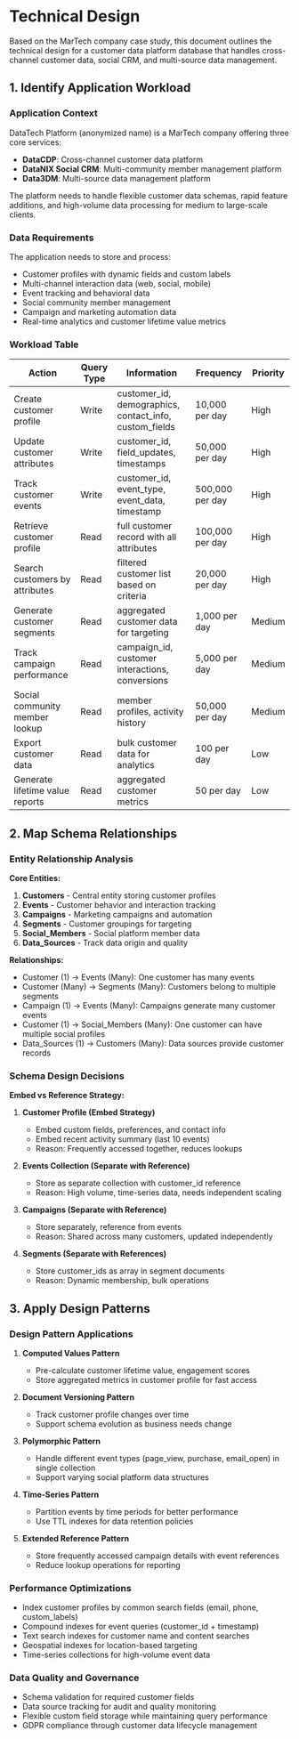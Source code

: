 # Technical Design

Based on the MarTech company case study, this document outlines the technical design for a customer data platform database that handles cross-channel customer data, social CRM, and multi-source data management.

## 1. Identify Application Workload

### Application Context

DataTech Platform (anonymized name) is a MarTech company offering three core services:
- **DataCDP**: Cross-channel customer data platform
- **DataNIX Social CRM**: Multi-community member management platform  
- **Data3DM**: Multi-source data management platform

The platform needs to handle flexible customer data schemas, rapid feature additions, and high-volume data processing for medium to large-scale clients.

### Data Requirements

The application needs to store and process:
- Customer profiles with dynamic fields and custom labels
- Multi-channel interaction data (web, social, mobile)
- Event tracking and behavioral data
- Social community member management
- Campaign and marketing automation data
- Real-time analytics and customer lifetime value metrics

### Workload Table

| Action | Query Type | Information | Frequency | Priority |
|--------|------------|-------------|-----------|----------|
| Create customer profile | Write | customer_id, demographics, contact_info, custom_fields | 10,000 per day | High |
| Update customer attributes | Write | customer_id, field_updates, timestamps | 50,000 per day | High |
| Track customer events | Write | customer_id, event_type, event_data, timestamp | 500,000 per day | High |
| Retrieve customer profile | Read | full customer record with all attributes | 100,000 per day | High |
| Search customers by attributes | Read | filtered customer list based on criteria | 20,000 per day | High |
| Generate customer segments | Read | aggregated customer data for targeting | 1,000 per day | Medium |
| Track campaign performance | Read | campaign_id, customer interactions, conversions | 5,000 per day | Medium |
| Social community member lookup | Read | member profiles, activity history | 50,000 per day | Medium |
| Export customer data | Read | bulk customer data for analytics | 100 per day | Low |
| Generate lifetime value reports | Read | aggregated customer metrics | 50 per day | Low |

## 2. Map Schema Relationships

### Entity Relationship Analysis

**Core Entities:**
1. **Customers** - Central entity storing customer profiles
2. **Events** - Customer behavior and interaction tracking
3. **Campaigns** - Marketing campaigns and automation
4. **Segments** - Customer groupings for targeting
5. **Social_Members** - Social platform member data
6. **Data_Sources** - Track data origin and quality

**Relationships:**
- Customer (1) → Events (Many): One customer has many events
- Customer (Many) → Segments (Many): Customers belong to multiple segments
- Campaign (1) → Events (Many): Campaigns generate many customer events
- Customer (1) → Social_Members (Many): One customer can have multiple social profiles
- Data_Sources (1) → Customers (Many): Data sources provide customer records

### Schema Design Decisions

**Embed vs Reference Strategy:**

1. **Customer Profile (Embed Strategy)**
   - Embed custom fields, preferences, and contact info
   - Embed recent activity summary (last 10 events)
   - Reason: Frequently accessed together, reduces lookups

2. **Events Collection (Separate with Reference)**
   - Store as separate collection with customer_id reference
   - Reason: High volume, time-series data, needs independent scaling

3. **Campaigns (Separate with Reference)**
   - Store separately, reference from events
   - Reason: Shared across many customers, updated independently

4. **Segments (Separate with References)**
   - Store customer_ids as array in segment documents
   - Reason: Dynamic membership, bulk operations

## 3. Apply Design Patterns

### Design Pattern Applications

1. **Computed Values Pattern**
   - Pre-calculate customer lifetime value, engagement scores
   - Store aggregated metrics in customer profile for fast access

2. **Document Versioning Pattern**
   - Track customer profile changes over time
   - Support schema evolution as business needs change

3. **Polymorphic Pattern**
   - Handle different event types (page_view, purchase, email_open) in single collection
   - Support varying social platform data structures

4. **Time-Series Pattern**
   - Partition events by time periods for better performance
   - Use TTL indexes for data retention policies

5. **Extended Reference Pattern**
   - Store frequently accessed campaign details with event references
   - Reduce lookup operations for reporting

### Performance Optimizations

- Index customer profiles by common search fields (email, phone, custom_labels)
- Compound indexes for event queries (customer_id + timestamp)
- Text search indexes for customer name and content searches
- Geospatial indexes for location-based targeting
- Time-series collections for high-volume event data

### Data Quality and Governance

- Schema validation for required customer fields
- Data source tracking for audit and quality monitoring  
- Flexible custom field storage while maintaining query performance
- GDPR compliance through customer data lifecycle management